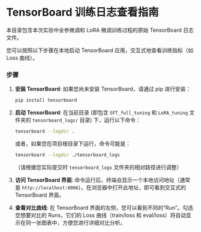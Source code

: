 # TensorBoard 训练日志查看指南

本目录包含本次实验中全参微调和 LoRA 微调训练过程的原始 TensorBoard 日志文件。

您可以按照以下步骤在本地启动 TensorBoard 应用，交互式地查看训练指标（如 Loss 曲线）。

### 步骤

1.  **安装 TensorBoard**:
    如果您尚未安装 TensorBoard，请通过 pip 进行安装：
    ```bash
    pip install tensorboard
    ```

2.  **启动 TensorBoard**:
    在当前目录 (即包含 `SFT_full_tuning` 和 `LoRA_tuning` 文件夹的 `tensorboard_logs/` 目录) 下，运行以下命令：
    ```bash
    tensorboard --logdir .
    ```
    或者，如果您在项目根目录下运行，命令可能是：
    ```bash
    tensorboard --logdir ./tensorboard_logs
    ```
    （请根据您实际提交时 `tensorboard_logs` 文件夹的相对路径进行调整）

3.  **访问 TensorBoard 界面**:
    命令运行后，终端会显示一个本地访问地址（通常是 `http://localhost:6006`）。在浏览器中打开此地址，即可看到交互式的 TensorBoard 界面。

4.  **查看对比曲线**:
    在 TensorBoard 界面的左侧，您可以看到不同的“Run”。勾选您想要对比的 Runs，它们的 Loss 曲线（train/loss 和 eval/loss）将自动显示在同一张图表中，方便您进行详细对比分析。